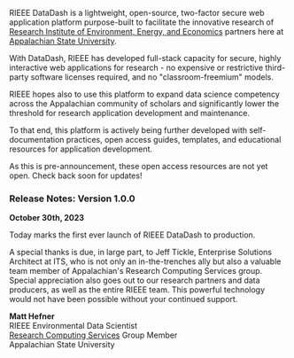 RIEEE DataDash is a lightweight, open-source, two-factor secure web application platform purpose-built to facilitate the innovative research of [Research Institute of Environment, Energy, and Economics](https://rieee.appstate.edu/) partners here at [Appalachian State University](https://www.appstate.edu/).

With DataDash, RIEEE has developed full-stack capacity for secure, highly interactive web applications for research - no expensive or restrictive third-party software licenses required, and no "classroom-freemium" models.  

RIEEE hopes also to use this platform to expand data science competency across the Appalachian community of scholars and significantly lower the threshold for research application development and maintenance.  

To that end, this platform is actively being further developed with self-documentation practices, open access guides, templates, and educational resources for application development.

As this is pre-announcement, these open access resources are not yet open.  Check back soon for updates!
  
### Release Notes: Version 1.0.0 
  
**October 30th, 2023**
  
Today marks the first ever launch of RIEEE DataDash to production.  
  
A special thanks is due, in large part, to Jeff Tickle, Enterprise Solutions Architect at ITS, who is not only an in-the-trenches ally but also a valuable team member of Appalachian's Research Computing Services group. Special appreciation also goes out to our research partners and data producers, as well as the entire RIEEE team. This powerful technology would not have been possible without your continued support.
  
**Matt Hefner**  
RIEEE Environmental Data Scientist  
[Research Computing Services](http://rcs.appstate.edu/) Group Member  
Appalachian State University
